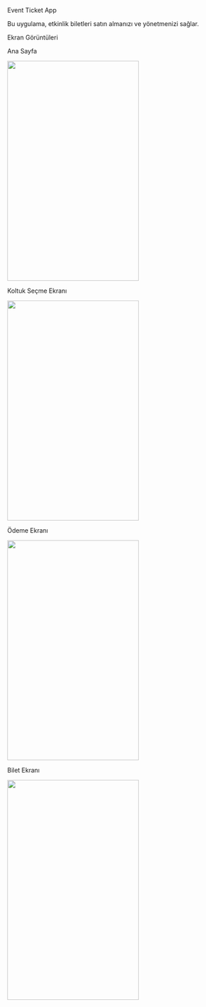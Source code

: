 Event Ticket App

Bu uygulama, etkinlik biletleri satın almanızı ve yönetmenizi sağlar.

Ekran Görüntüleri

Ana Sayfa

<img src="https://github.com/hsefakcay/event_ticket_app/assets/121294367/09ab6d3b-4cf5-42b8-a016-b46c4c21cb7d" width=300 height=500>

Koltuk Seçme Ekranı

<img src="https://github.com/hsefakcay/event_ticket_app/assets/121294367/59497c26-c80c-4b84-88c8-96550266bbbb" width=300 height=500>


Ödeme Ekranı

<img src="https://github.com/hsefakcay/event_ticket_app/assets/121294367/df72e2f5-1258-416d-a038-616d8a240e15" width=300 height=500>


Bilet Ekranı



<img src="https://github.com/hsefakcay/event_ticket_app/assets/121294367/c424f776-c676-483e-9ad2-a9420f17872e" width=300 height=500>
